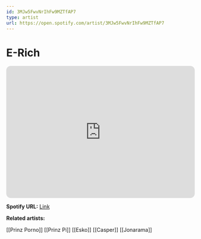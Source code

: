 ```yaml
---
id: 3MJw5FwvNrIhFw9MZTfAP7
type: artist
url: https://open.spotify.com/artist/3MJw5FwvNrIhFw9MZTfAP7
---
```

# E-Rich

<iframe style="border-radius:12px" src="https://open.spotify.com/embed/artist/3MJw5FwvNrIhFw9MZTfAP7" width="100%" height="352" frameBorder="0" allowfullscreen="" allow="autoplay; clipboard-write; encrypted-media; fullscreen; picture-in-picture" loading="lazy"></iframe>

**Spotify URL:** [Link](https://open.spotify.com/artist/3MJw5FwvNrIhFw9MZTfAP7)

**Related artists:**

[[Prinz Porno]]
[[Prinz Pi]]
[[Esko]]
[[Casper]]
[[Jonarama]]
